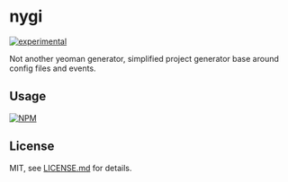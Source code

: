 # nygi

[![experimental](http://badges.github.io/stability-badges/dist/experimental.svg)](http://github.com/badges/stability-badges)

Not another yeoman generator, simplified project generator base around config files and events.

## Usage

[![NPM](https://nodei.co/npm/nygi.png)](https://www.npmjs.com/package/nygi)

## License

MIT, see [LICENSE.md](http://github.com/Jam3/nygi/blob/master/LICENSE.md) for details.
